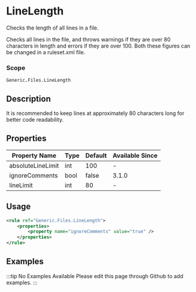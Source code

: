 # LineLength

Checks the length of all lines in a file.

Checks all lines in the file, and throws warnings if they are over 80
characters in length and errors if they are over 100. Both these
figures can be changed in a ruleset.xml file.

### Scope

`Generic.Files.LineLength`

## Description

It is recommended to keep lines at approximately 80 characters long for better code readability.

## Properties

| Property Name     | Type | Default | Available Since |
| ----------------- | ---- | ------- | --------------- |
| absoluteLineLimit | int  | 100     | -               |
| ignoreComments    | bool | false   | 3.1.0           |
| lineLimit         | int  | 80      | -               |

## Usage

```xml
<rule ref="Generic.Files.LineLength">
    <properties>
        <property name="ignoreComments" value="true" />
    </properties>
</rule>
```

## Examples

:::tip No Examples Available
Please edit this page through Github to add examples.
:::
